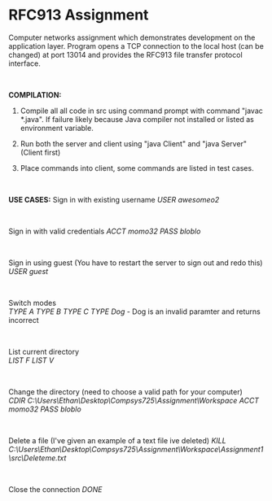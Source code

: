 # RFC913 Assignment

Computer networks assignment which demonstrates development on the application layer.
Program opens a TCP connection to the local host (can be changed) at port 13014 and
provides the RFC913 file transfer protocol interface.

<br/>

 **COMPILATION:**
1. Compile all all code in src using command prompt with command "javac *.java".
If failure likely because Java compiler not installed or listed as environment
variable.

2. Run both the server and client using "java Client" and "java Server"
(Client first)

3. Place commands into client, some commands are listed in test cases.

<br/>

 **USE CASES:**
Sign in with existing username
	*USER awesomeo2*
	
<br/>

Sign in with valid credentials
	*ACCT momo32*
	*PASS bloblo*

<br/>

Sign in using guest (You have to restart the server to sign out and redo this)
	*USER guest*
	
<br/>
	
Switch modes <br/>
	*TYPE A*
	*TYPE B*
	*TYPE C*
	*TYPE Dog*		- Dog is an invalid paramter and returns incorrect
	
<br/>
	
List current directory <br/>
	*LIST F*
	*LIST V*
	
<br/>
	
Change the directory (need to choose a valid path for your computer) <br/>
	*CDIR C:\Users\Ethan\Desktop\Compsys725\Assignment\Workspace*
	*ACCT momo32*
	*PASS bloblo*
	
<br/>
	
Delete a file (I've given an example of a text file ive deleted)
	*KILL C:\Users\Ethan\Desktop\Compsys725\Assignment\Workspace\Assignment1\src\Deleteme.txt*
			
<br/>
			
Close the connection
	*DONE*
	
	
	
	